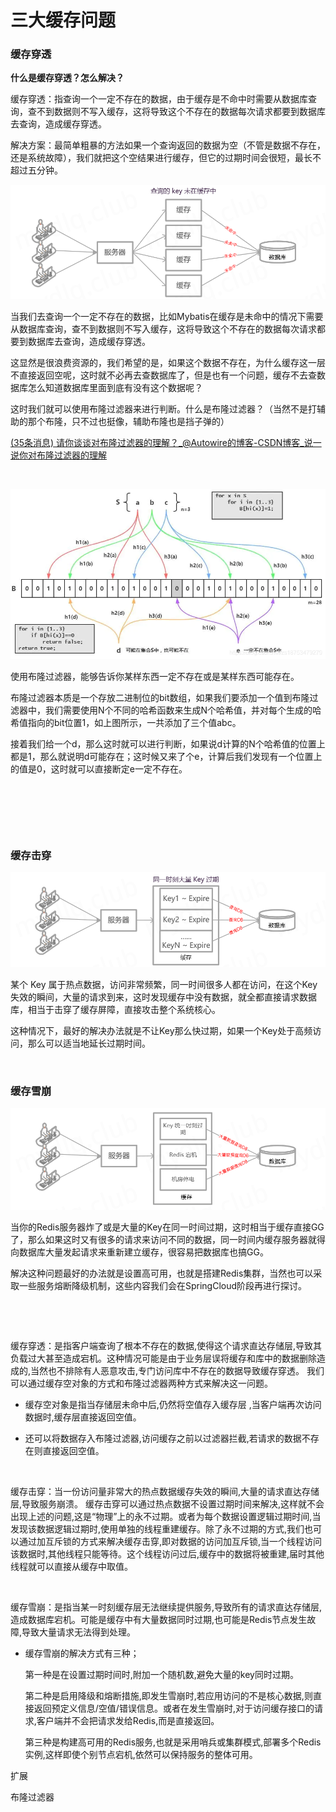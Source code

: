 # 三大缓存问题

### 缓存穿透

**什么是缓存穿透？怎么解决？**

缓存穿透：指查询一个一定不存在的数据，由于缓存是不命中时需要从数据库查询，查不到数据则不写入缓存，这将导致这个不存在的数据每次请求都要到数据库去查询，造成缓存穿透。

解决方案：最简单粗暴的方法如果一个查询返回的数据为空（不管是数据不存在，还是系统故障），我们就把这个空结果进行缓存，但它的过期时间会很短，最长不超过五分钟。

![image](assets/%E4%B8%89%E5%A4%A7%E7%BC%93%E5%AD%98%E9%97%AE%E9%A2%98/image-20230227102326-9fz3134.png)​

当我们去查询一个一定不存在的数据，比如Mybatis在缓存是未命中的情况下需要从数据库查询，查不到数据则不写入缓存，这将导致这个不存在的数据每次请求都要到数据库去查询，造成缓存穿透。

这显然是很浪费资源的，我们希望的是，如果这个数据不存在，为什么缓存这一层不直接返回空呢，这时就不必再去查数据库了，但是也有一个问题，缓存不去查数据库怎么知道数据库里面到底有没有这个数据呢？

这时我们就可以使用布隆过滤器来进行判断。什么是布隆过滤器？（当然不是打辅助的那个布隆，只不过也挺像，辅助布隆也是挡子弹的）

[(35条消息) 请你谈谈对布隆过滤器的理解？_@Autowire的博客-CSDN博客_说一说你对布隆过滤器的理解](https://blog.csdn.net/zs18753479279/article/details/119252863)

‍

![image](assets/%E4%B8%89%E5%A4%A7%E7%BC%93%E5%AD%98%E9%97%AE%E9%A2%98/image-20230227205124-bx5q1ng.png)​​

使用布隆过滤器，能够告诉你某样东西一定不存在或是某样东西可能存在。

布隆过滤器本质是一个存放二进制位的bit数组，如果我们要添加一个值到布隆过滤器中，我们需要使用N个不同的哈希函数来生成N个哈希值，并对每个生成的哈希值指向的bit位置1，如上图所示，一共添加了三个值abc。

接着我们给一个d，那么这时就可以进行判断，如果说d计算的N个哈希值的位置上都是1，那么就说明d可能存在；这时候又来了个e，计算后我们发现有一个位置上的值是0，这时就可以直接断定e一定不存在。

‍

‍

‍

### 缓存击穿

![image](assets/%E4%B8%89%E5%A4%A7%E7%BC%93%E5%AD%98%E9%97%AE%E9%A2%98/image-20230227102338-00db3gk.png)​

某个 Key 属于热点数据，访问非常频繁，同一时间很多人都在访问，在这个Key失效的瞬间，大量的请求到来，这时发现缓存中没有数据，就全都直接请求数据库，相当于击穿了缓存屏障，直接攻击整个系统核心。

这种情况下，最好的解决办法就是不让Key那么快过期，如果一个Key处于高频访问，那么可以适当地延长过期时间。

‍

### 缓存雪崩

![image](assets/%E4%B8%89%E5%A4%A7%E7%BC%93%E5%AD%98%E9%97%AE%E9%A2%98/image-20230227102342-ozj400u.png)​

当你的Redis服务器炸了或是大量的Key在同一时间过期，这时相当于缓存直接GG了，那么如果这时又有很多的请求来访问不同的数据，同一时间内缓存服务器就得向数据库大量发起请求来重新建立缓存，很容易把数据库也搞GG。

解决这种问题最好的办法就是设置高可用，也就是搭建Redis集群，当然也可以采取一些服务熔断降级机制，这些内容我们会在SpringCloud阶段再进行探讨。

‍

‍

缓存穿透：是指客户端查询了根本不存在的数据,使得这个请求直达存储层,导致其负载过大甚至造成宕机。这种情况可能是由于业务层误将缓存和库中的数据删除造成的,当然也不排除有人恶意攻击,专门访问库中不存在的数据导致缓存穿透。 我们可以通过缓存空对象的方式和布隆过滤器两种方式来解决这一问题。

* 缓存空对象是指当存储层未命中后,仍然将空值存入缓存层 ,当客户端再次访问数据时,缓存层直接返回空值。

* 还可以将数据存入布隆过滤器,访问缓存之前以过滤器拦截,若请求的数据不存在则直接返回空值。

‍

缓存击穿：当一份访问量非常大的热点数据缓存失效的瞬间,大量的请求直达存储层,导致服务崩溃。 缓存击穿可以通过热点数据不设置过期时间来解决,这样就不会出现上述的问题,这是“物理”上的永不过期。或者为每个数据设置逻辑过期时间,当发现该数据逻辑过期时,使用单独的线程重建缓存。除了永不过期的方式,我们也可以通过加互斥锁的方式来解决缓存击穿,即对数据的访问加互斥锁,当一个线程访问该数据时,其他线程只能等待。这个线程访问过后,缓存中的数据将被重建,届时其他线程就可以直接从缓存中取值。

‍

缓存雪崩：是指当某一时刻缓存层无法继续提供服务,导致所有的请求直达存储层,造成数据库宕机。可能是缓存中有大量数据同时过期,也可能是Redis节点发生故障,导致大量请求无法得到处理。

* 缓存雪崩的解决方式有三种；

  第一种是在设置过期时间时,附加一个随机数,避免大量的key同时过期。

  第二种是启用降级和熔断措施,即发生雪崩时,若应用访问的不是核心数据,则直接返回预定义信息/空值/错误信息。或者在发生雪崩时,对于访问缓存接口的请求,客户端并不会把请求发给Redis,而是直接返回。

  第三种是构建高可用的Redis服务,也就是采用哨兵或集群模式,部署多个Redis实例,这样即使个别节点宕机,依然可以保持服务的整体可用。

扩展

布隆过滤器
